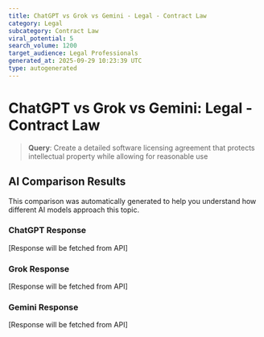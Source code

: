 ```yaml
---
title: ChatGPT vs Grok vs Gemini - Legal - Contract Law
category: Legal
subcategory: Contract Law
viral_potential: 5
search_volume: 1200
target_audience: Legal Professionals
generated_at: 2025-09-29 10:23:39 UTC
type: autogenerated
---
```


# ChatGPT vs Grok vs Gemini: Legal - Contract Law

> **Query**: Create a detailed software licensing agreement that protects intellectual property while allowing for reasonable use

## AI Comparison Results

This comparison was automatically generated to help you understand how different AI models approach this topic.

### ChatGPT Response
[Response will be fetched from API]

### Grok Response
[Response will be fetched from API]

### Gemini Response
[Response will be fetched from API]
